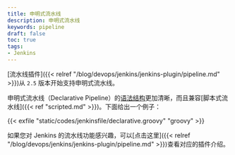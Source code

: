 ```yaml
---
title: 申明式流水线
description: 申明式流水线
keywords: pipeline
draft: false
toc: true
tags:
- Jenkins
---
```


[流水线插件]({{< relref "/blog/devops/jenkins/jenkins-plugin/pipeline.md" >}})从 `2.5` 版本开始支持申明式流水线。

申明式流水线（Declarative Pipeline）的[语法结构](https://jenkins.io/doc/book/pipeline/syntax/)更加清晰，而且兼容[脚本式流水线]({{< ref "scripted.md" >}})。下面给出一个例子：

{{< exfile "static/codes/jenkinsfile/declarative.groovy" "groovy" >}}

如果您对 Jenkins 的流水线功能感兴趣，可以[点击这里]({{< relref "/blog/devops/jenkins/jenkins-plugin/pipeline.md" >}})查看对应的插件介绍。